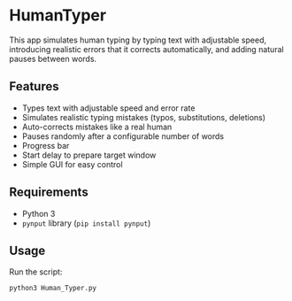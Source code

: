 # HumanTyper
This app simulates human typing by typing text with adjustable speed, introducing realistic errors that it corrects automatically, and adding natural pauses between words.

## Features

- Types text with adjustable speed and error rate
- Simulates realistic typing mistakes (typos, substitutions, deletions)
- Auto-corrects mistakes like a real human
- Pauses randomly after a configurable number of words
- Progress bar 
- Start delay to prepare target window
- Simple GUI for easy control

## Requirements

- Python 3
- `pynput` library (`pip install pynput`)

## Usage

Run the script:

```bash
python3 Human_Typer.py

